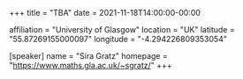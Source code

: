 +++
title = "TBA"
date = 2021-11-18T14:00:00-00:00

affiliation = "University of Glasgow"
location = "UK"
latitude = "55.87269155000097"
longitude = "-4.294226809353054"

[speaker]
  name = "Sira Gratz"
  homepage = "https://www.maths.gla.ac.uk/~sgratz/"
+++

